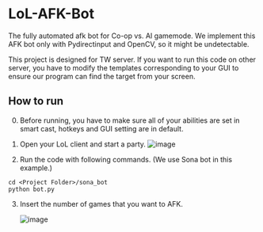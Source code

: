 # LoL-AFK-Bot
The fully automated afk bot for Co-op vs. AI gamemode. We implement this AFK bot only with Pydirectinput and OpenCV, so it might be undetectable.

This project is designed for TW server. If you want to run this code on other server, you have to modify the templates corresponding to your GUI to ensure our program can find the target from your screen.

## How to run
0. Before running, you have to make sure all of your abilities are set in smart cast, hotkeys and GUI setting are in default.
1. Open your LoL client and start a party.
  ![image](https://github.com/cwLin1/LoL-AFK-Bot/assets/61427980/bf4017ea-f36d-4b94-9013-30ee55468b07)

2. Run the code with following commands. (We use Sona bot in this example.)
  ```
  cd <Project Folder>/sona_bot
  python bot.py
  ```

3. Insert the number of games that you want to AFK.

   ![image](https://github.com/cwLin1/LoL-AFK-Bot/assets/61427980/d3bcf35d-04a5-44bb-a39a-50dfb4f4d61b)
